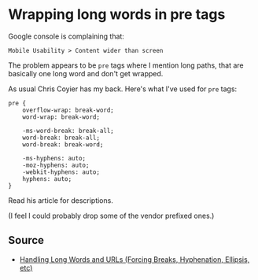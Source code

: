 # Wrapping long words in pre tags

Google console is complaining that:

	Mobile Usability > Content wider than screen

The problem appears to be `pre` tags where I mention long paths, that are basically one long word and don't get wrapped.

As usual Chris Coyier has my back. Here's what I've used for `pre` tags:

	pre {
		overflow-wrap: break-word;
		word-wrap: break-word;

		-ms-word-break: break-all;
		word-break: break-all;
		word-break: break-word;

		-ms-hyphens: auto;
		-moz-hyphens: auto;
		-webkit-hyphens: auto;
		hyphens: auto;
	}

Read his article for descriptions.

(I feel I could probably drop some of the vendor prefixed ones.)

## Source

 * [Handling Long Words and URLs (Forcing Breaks, Hyphenation, Ellipsis, etc)](https://css-tricks.com/snippets/css/prevent-long-urls-from-breaking-out-of-container/)